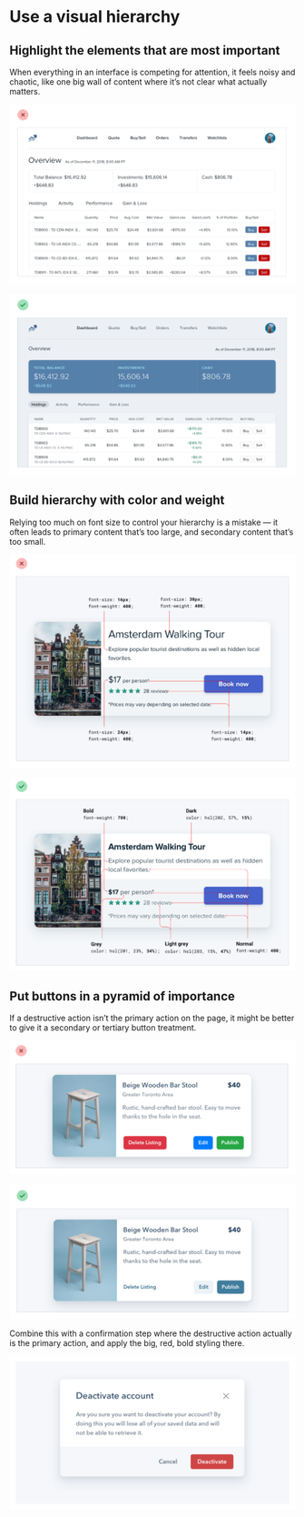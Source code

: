 # Use a visual hierarchy

## Highlight the elements that are most important

When everything in an interface is competing for attention, it feels noisy and chaotic, like one big wall of content where it’s not clear what actually matters.

![](../.gitbook/assets/highlight-no.png)

![](../.gitbook/assets/highlight-yes.png)

## Build hierarchy with color and weight

Relying too much on font size to control your hierarchy is a mistake — it often leads to primary content that’s too large, and secondary content that’s too small.

![](../.gitbook/assets/hierarchy-bad.png)

![](../.gitbook/assets/hierarchy-good.png)

## Put buttons in a pyramid of importance

If a destructive action isn’t the primary action on the page, it might be better to give it a secondary or tertiary button treatment.

![](../.gitbook/assets/button-pyramid-bad.png)

![](../.gitbook/assets/button-pyramid-good1.png)

Combine this with a confirmation step where the destructive action actually is the primary action, and apply the big, red, bold styling there.

![](../.gitbook/assets/button-pyramid-good2.png)
